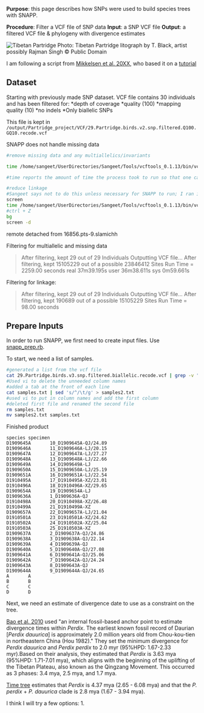 **Purpose**: this page describes how SNPs were used to build species trees with SNAPP.

**Procedure**: Filter a VCF file of SNP data
**Input**: a SNP VCF file
**Output**: a filtered VCF file & phylogeny with divergence estimates

![Tibetan Partridge](https://en.wikipedia.org/wiki/Tibetan_partridge#/media/File:Sacpha_Hodgson.jpg)
Photo: Tibetan Partridge litograph by T. Black, artist possibly Rajman Singh :copyright: Public Domain




I am following a script from [Mikkelsen et al. 20XX](), who based it on 
a [tutorial](https://github.com/elsemikk/tutorials/blob/master/divergence_time_estimation/README.md)

## Dataset
Starting with previously made SNP dataset.
VCF file contains 30 individuals and has been filtered for:
*depth of coverage
*quality (100)
*mapping quality (10)
*no indels
*Only biallelic SNPs

This file is kept in
`/output/Partridge_project/VCF/29.Partridge.birds.v2.snp.filtered.Q100.GQ10.recode.vcf`

SNAPP does not handle missing data

```bash
#remove missing data and any multiallelics/invariants

time /home/sangeet/UserDirectories/Sangeet/Tools/vcftools_0.1.13/bin/vcftools --vcf /output/Partridge_project/VCF/29.Partridge.birds.v2.snp.filtered.Q100.GQ10.recode.vcf --out /scratch/wdavis/Partiridge_project/VCF/29.Partridge.birds.v3.snp.filtered.biallelic --max-missing 1.0 --min-alleles 2 --max-alleles 2 --recode

#time reports the amount of time the process took to run so that one can plan for the future

#reduce linkage
#Sangeet says not to do this unless necessary for SNAPP to run; I ran it anyway just in case we do need it later.
screen
time /home/sangeet/UserDirectories/Sangeet/Tools/vcftools_0.1.13/bin/vcftools --vcf /scratch/wdavis/Partiridge_project/VCF/29.Partridge.birds.v3.snp.filtered.biallelic.recode.vcf --out /scratch/wdavis/Partiridge_project/VCF/29.Partridge.birds.v4.snp.filtered.5kthinned --thin 5000 --recode
#ctrl + Z
bg
screen -d
```
remote detached from 16856.pts-9.slamichh

Filtering for multiallelic and missing data
>After filtering, kept 29 out of 29 Individuals
>Outputting VCF file...
>After filtering, kept 15105229 out of a possible 23846412 Sites
>Run Time = 2259.00 seconds
>real    37m39.195s
>user    36m38.611s
>sys     0m59.661s

Filtering for linkage:
>After filtering, kept 29 out of 29 Individuals
>Outputting VCF file...
>After filtering, kept 190689 out of a possible 15105229 Sites
>Run Time = 98.00 seconds


## Prepare Inputs

In order to run SNAPP, we first need to create input files.
Use [snapp_prep.rb](https://github.com/mmatschiner/snapp_prep).

To start, we need a list of samples.

```bash
#generated a list from the vcf file
cat 29.Partridge.birds.v3.snp.filtered.biallelic.recode.vcf | grep -v "##" | head -n 1 | tr "\t" "\n" >samples.txt
#Used vi to delete the unneeded column names
#added a tab at the front of each line
cat samples.txt | sed 's/^/\t/g' > samples2.txt
#used vi to put in column names and add the first column
#deleted first file and renamed the second file
rm samples.txt
mv samples2.txt samples.txt
```

Finished product
```
species specimen
D1909645A       10_D1909645A-QJ/24.89
D1909646A       11_D1909646A-LJ/20.15
D1909647A       12_D1909647A-LJ/27.27
D1909648A       13_D1909648A-LJ/22.66
D1909649A       14_D1909649A-LJ
D1909650A       15_D1909650A-LJ/25.19
D1909651A       16_D1909651A-LJ/22.54
D1910495A       17_D1910495A-XZ/23.01
D1910496A       18_D1910496A-XZ/29.65
D1909654A       19_D1909654A-LJ
D1909636A       1_D1909636A-QJ
D1910498A       20_D1910498A-XZ/26.48
D1910499A       21_D1910499A-XZ
D1909657A       22_D1909657A-LJ/21.04
D1910501A       23_D1910501A-XZ/24.62
D1910502A       24_D1910502A-XZ/25.04
D1910503A       25_D1910503A-XZ
D1909637A       2_D1909637A-QJ/24.86
D1909638A       3_D1909638A-QJ/22.14
D1909639A       4_D1909639A-QJ
D1909640A       5_D1909640A-QJ/27.08
D1909641A       6_D1909641A-QJ/25.06
D1909642A       7_D1909642A-QJ/24.24
D1909643A       8_D1909643A-QJ
D1909644A       9_D1909644A-QJ/24.65
A       A
B       B
C       C
D       D
```

Next, we need an estimate of divergence date to use as a constraint on the tree.

[Bao et al. 2010](https://doi.org/10.1016/j.ympev.2010.03.038) used "an internal fossil-based anchor point to estimate divergence times within *Perdix*.
The earliest known fossil record of Daurian [*Perdix dauurica*] is approximately 2.0 million years old from Chou-kou-tien in northeastern China (Hou 1982)."
They set the minimum divergence for *Perdix dauurica* and *Perdix perdix* to 2.0 myr (95%HPD: 1.67-2.33 myr).Based on their analysis, 
they estimated that *Perdix* is 3.63 mya (95%HPD: 1.71-7.01 mya), which aligns with the beginning of the uplifting of the Tibetan Plateau, 
also known as the Qingzang Movement. This occurred as 3 phases: 3.4 mya, 2.5 mya, and 1.7 mya. 

[Time tree](http://www.timetree.org/) estimates that *Perdix* is 4.37 mya (2.65 - 6.08 mya) and that the *P. perdix* + *P. dauurica* 
clade is 2.8 mya (1.67 - 3.94 mya). 

I think I will try a few options:
1.  

